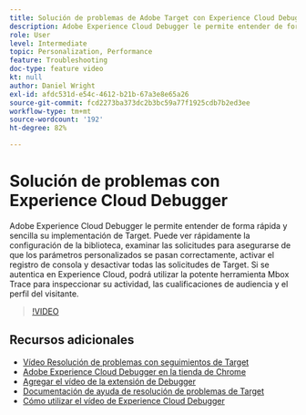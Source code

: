 ```yaml
---
title: Solución de problemas de Adobe Target con Experience Cloud Debugger
description: Adobe Experience Cloud Debugger le permite entender de forma rápida y sencilla su implementación de Target. Puede ver rápidamente la configuración de la biblioteca, examinar las solicitudes para asegurarse de que los parámetros personalizados se pasan correctamente, activar el registro de consola y desactivar todas las solicitudes de Target. Si se autentica en Experience Cloud, podrá utilizar la potente herramienta Mbox Trace para inspeccionar su actividad, las cualificaciones de audiencia y el perfil del visitante.
role: User
level: Intermediate
topic: Personalization, Performance
feature: Troubleshooting
doc-type: feature video
kt: null
author: Daniel Wright
exl-id: afdc531d-e54c-4612-b21b-67a3e8e65a26
source-git-commit: fcd2273ba373dc2b3bc59a77f1925cdb7b2ed3ee
workflow-type: tm+mt
source-wordcount: '192'
ht-degree: 82%

---
```


# Solución de problemas con Experience Cloud Debugger

Adobe Experience Cloud Debugger le permite entender de forma rápida y sencilla su implementación de Target. Puede ver rápidamente la configuración de la biblioteca, examinar las solicitudes para asegurarse de que los parámetros personalizados se pasan correctamente, activar el registro de consola y desactivar todas las solicitudes de Target. Si se autentica en Experience Cloud, podrá utilizar la potente herramienta Mbox Trace para inspeccionar su actividad, las cualificaciones de audiencia y el perfil del visitante.

>[!VIDEO](https://video.tv.adobe.com/v/33706/?quality=12&captions=spa)

## Recursos adicionales

* [Vídeo Resolución de problemas con seguimientos de Target](troubleshoot-with-target-traces.md)
* [Adobe Experience Cloud Debugger en la tienda de Chrome](https://chrome.google.com/webstore/detail/adobe-experience-cloud-de/ocdmogmohccmeicdhlhhgepeaijenapj)
* [Agregar el vídeo de la extensión de Debugger](https://experienceleague.adobe.com/docs/debugger-learn/tutorials/experience-cloud-debugger/add-the-extension.html?lang=es)
* [Documentación de ayuda de resolución de problemas de Target](https://experienceleague.adobe.com/docs/target/using/troubleshoot/troubleshooting-target.html?lang=es)
* [Cómo utilizar el vídeo de Experience Cloud Debugger](https://experienceleague.adobe.com/docs/debugger-learn/tutorials/experience-cloud-debugger/use-the-experience-cloud-debugger.html?lang=es)
